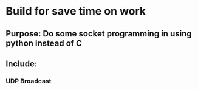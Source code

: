 # Build for save time on work
## Purpose: Do some socket programming in using python instead of C
## Include:
### UDP Broadcast

